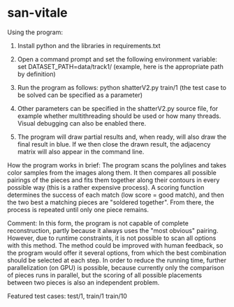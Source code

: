 # san-vitale


Using the program:

1) Install python and the libraries in requirements.txt
2) Open a command prompt and set the following environment variable:
	set DATASET_PATH=data/track1/	(example, here is the appropriate path by definition)

3) Run the program as follows:
	python shatterV2.py train/1		(the test case to be solved can be specified as a parameter)

4) Other parameters can be specified in the shatterV2.py source file, for example whether multithreading should be used or how many threads.
	Visual debugging can also be enabled there.

5) The program will draw partial results and, when ready, will also draw the final result in blue.
	If we then close the drawn result, the adjacency matrix will also appear in the command line.

How the program works in brief:
	The program scans the polylines and takes color samples from the images along them. It then compares all possible pairings
	of the pieces and fits them together along their contours in every possible way (this is a rather expensive process).
	A scoring function determines the success of each match (low score = good match), and then the two best
	a matching pieces are "soldered together". From there, the process is repeated until only one piece remains.

Comment:
	In this form, the program is not capable of complete reconstruction, partly because it always uses the "most obvious" pairing. However, due to runtime constraints, it is not possible to scan all options with this method. The method could be improved with human feedback, so the program would offer it
	several options, from which the best combination should be selected at each step.
	In order to reduce the running time, further parallelization (on GPU) is possible, because currently only the comparison of pieces runs in parallel, but the scoring of all possible placements between two pieces is also an independent problem.

Featured test cases: test/1, train/1 train/10
